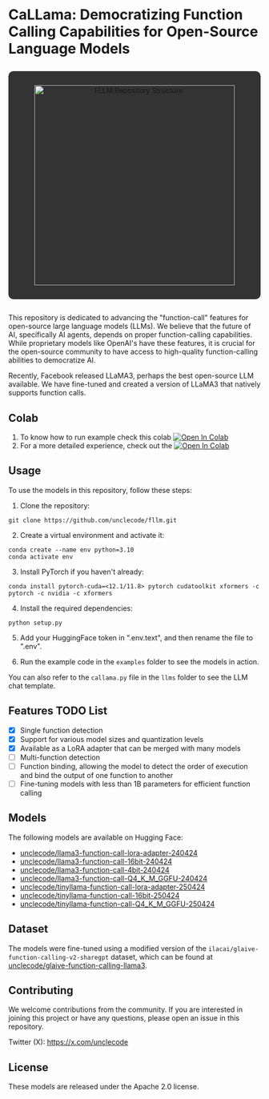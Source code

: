 # CaLLama: Democratizing Function Calling Capabilities for Open-Source Language Models

<div style = "text-align:center; background-color:#333; padding: 2em; border-radius:10px; margin:2em 0">
<img src="https://ideogram.ai/api/images/direct/dxGJ2U9uS0-i5pMnlAYXqQ.png" alt="FLLM Repository Structure" width="400">
</div>

This repository is dedicated to advancing the "function-call" features for open-source large language models (LLMs). We believe that the future of AI, specifically AI agents, depends on proper function-calling capabilities. While proprietary models like OpenAI's have these features, it is crucial for the open-source community to have access to high-quality function-calling abilities to democratize AI.

Recently, Facebook released LLaMA3, perhaps the best open-source LLM available. We have fine-tuned and created a version of LLaMA3 that natively supports function calls.

## Colab

1. To know how to run example check this colab [![Open In Colab](https://colab.research.google.com/assets/colab-badge.svg)](https://colab.research.google.com/drive/1qyrNeAjURfWFAwEM0ozVEfRQeHUWK4Kq?usp=sharing)
2. For a more detailed experience, check out the [![Open In Colab](https://colab.research.google.com/assets/colab-badge.svg)](https://tinyurl.com/ucfllm)

## Usage

To use the models in this repository, follow these steps:

1. Clone the repository:
```
git clone https://github.com/unclecode/fllm.git
```

2. Create a virtual environment and activate it:
```
conda create --name env python=3.10
conda activate env
```

3. Install PyTorch if you haven't already:
```
conda install pytorch-cuda=<12.1/11.8> pytorch cudatoolkit xformers -c pytorch -c nvidia -c xformers
```

4. Install the required dependencies:
```
python setup.py
```
5. Add your HuggingFace token in ".env.text", and then rename the file to ".env".

6. Run the example code in the `examples` folder to see the models in action.

You can also refer to the `callama.py` file in the `llms` folder to see the LLM chat template.



## Features TODO List

- [x] Single function detection
- [x] Support for various model sizes and quantization levels
- [x] Available as a LoRA adapter that can be merged with many models
- [ ] Multi-function detection
- [ ] Function binding, allowing the model to detect the order of execution and bind the output of one function to another
- [ ] Fine-tuning models with less than 1B parameters for efficient function calling

## Models

The following models are available on Hugging Face:

- [unclecode/llama3-function-call-lora-adapter-240424](https://huggingface.co/unclecode/llama3-function-call-lora-adapter-240424)
- [unclecode/llama3-function-call-16bit-240424](https://huggingface.co/unclecode/llama3-function-call-16bit-240424)
- [unclecode/llama3-function-call-4bit-240424](https://huggingface.co/unclecode/llama3-function-call-4bit-240424)
- [unclecode/llama3-function-call-Q4_K_M_GGFU-240424](https://huggingface.co/unclecode/llama3-function-call-Q4_K_M_GGFU-240424)
- [unclecode/tinyllama-function-call-lora-adapter-250424](https://huggingface.co/unclecode/tinyllama-function-call-lora-adapter-250424)
- [unclecode/tinyllama-function-call-16bit-250424](https://huggingface.co/unclecode/tinyllama-function-call-16bit-250424)
- [unclecode/tinyllama-function-call-Q4_K_M_GGFU-250424](https://huggingface.co/unclecode/tinyllama-function-call-Q4_K_M_GGFU-250424)

## Dataset

The models were fine-tuned using a modified version of the `ilacai/glaive-function-calling-v2-sharegpt` dataset, which can be found at [unclecode/glaive-function-calling-llama3](https://huggingface.co/datasets/unclecode/glaive-function-calling-llama3).

## Contributing

We welcome contributions from the community. If you are interested in joining this project or have any questions, please open an issue in this repository.

Twitter (X): https://x.com/unclecode

## License

These models are released under the Apache 2.0 license.
